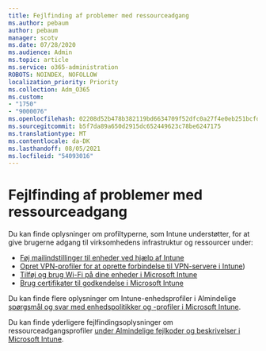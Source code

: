 ```yaml
---
title: Fejlfinding af problemer med ressourceadgang
ms.author: pebaum
author: pebaum
manager: scotv
ms.date: 07/28/2020
ms.audience: Admin
ms.topic: article
ms.service: o365-administration
ROBOTS: NOINDEX, NOFOLLOW
localization_priority: Priority
ms.collection: Adm_O365
ms.custom:
- "1750"
- "9000076"
ms.openlocfilehash: 02208d52b478b382119bd6634709f52dfc0a27f4e0eb251bcfdb4d96d47dac82
ms.sourcegitcommit: b5f7da89a650d2915dc652449623c78be6247175
ms.translationtype: MT
ms.contentlocale: da-DK
ms.lasthandoff: 08/05/2021
ms.locfileid: "54093016"
---
```

# <a name="troubleshoot-resource-access-issues"></a>Fejlfinding af problemer med ressourceadgang

Du kan finde oplysninger om profiltyperne, som Intune understøtter, for at give brugerne adgang til virksomhedens infrastruktur og ressourcer under:

- [Føj mailindstillinger til enheder ved hjælp af Intune](https://docs.microsoft.com/intune/email-settings-configure)
- [Opret VPN-profiler for at oprette forbindelse til VPN-servere i Intune](https://docs.microsoft.com/intune/vpn-settings-configure))
- [Tilføj og brug Wi-Fi på dine enheder i Microsoft Intune](https://docs.microsoft.com/intune/wi-fi-settings-configure)
- [Brug certifikater til godkendelse i Microsoft Intune](https://docs.microsoft.com/intune/certificates-configure)

Du kan finde flere oplysninger om Intune-enhedsprofiler i Almindelige [spørgsmål og svar med enhedspolitikker og -profiler i Microsoft Intune](https://docs.microsoft.com/intune/device-profile-troubleshoot).

Du kan finde yderligere fejlfindingsoplysninger om ressourceadgangsprofiler [under Almindelige fejlkoder og beskrivelser i Microsoft Intune](https://docs.microsoft.com/intune/troubleshoot-company-resource-access-problems).